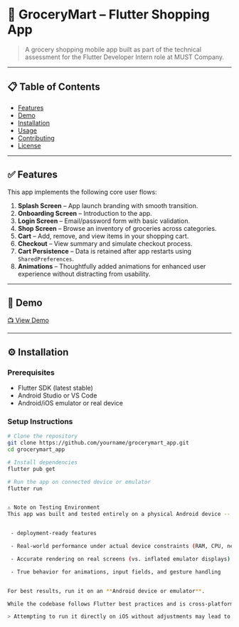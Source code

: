 # 🛒 GroceryMart – Flutter Shopping App

> A grocery shopping mobile app built as part of the technical assessment for the Flutter Developer Intern role at MUST Company.

---

## 📋 Table of Contents

- [Features](#features)
- [Demo](#demo)
- [Installation](#installation)
- [Usage](#usage)
- [Contributing](#contributing)
- [License](#license)

---

## ✅ Features

This app implements the following core user flows:

1. **Splash Screen** – App launch branding with smooth transition.
2. **Onboarding Screen** – Introduction to the app.
3. **Login Screen** – Email/password form with basic validation.
4. **Shop Screen** – Browse an inventory of groceries across categories.
5. **Cart** – Add, remove, and view items in your shopping cart.
6. **Checkout** – View summary and simulate checkout process.
7. **Cart Persistence** – Data is retained after app restarts using `SharedPreferences`.
8. **Animations** – Thoughtfully added animations for enhanced user experience without distracting from usability.

---

## 🎥 Demo

[📺 View Demo](https://example.com)

---

## ⚙️ Installation

### Prerequisites

- Flutter SDK (latest stable)
- Android Studio or VS Code
- Android/iOS emulator or real device

### Setup Instructions

```bash
# Clone the repository
git clone https://github.com/yourname/grocerymart_app.git
cd grocerymart_app

# Install dependencies
flutter pub get

# Run the app on connected device or emulator
flutter run


⚠️ Note on Testing Environment
This app was built and tested entirely on a physical Android device -- ensuring it has:


 - deployment-ready features

 - Real-world performance under actual device constraints (RAM, CPU, network)

 - Accurate rendering on real screens (vs. inflated emulator displays)

 - True behavior for animations, input fields, and gesture handling


For best results, run it on an **Android device or emulator**.

While the codebase follows Flutter best practices and is cross-platform by design, minor adjustments may be needed to run it smoothly on iOS.

> Attempting to run it directly on iOS without adjustments may lead to platform-specific issues not present on Android.

```
